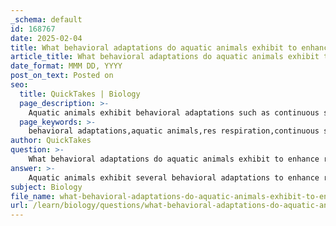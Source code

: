 ```yaml
---
_schema: default
id: 168767
date: 2025-02-04
title: What behavioral adaptations do aquatic animals exhibit to enhance respiration, such as continuous swimming?
article_title: What behavioral adaptations do aquatic animals exhibit to enhance respiration, such as continuous swimming?
date_format: MMM DD, YYYY
post_on_text: Posted on
seo:
  title: QuickTakes | Biology
  page_description: >-
    Aquatic animals exhibit behavioral adaptations such as continuous swimming and buccal pumping to enhance respiration and maximize oxygen uptake in low-oxygen environments.
  page_keywords: >-
    behavioral adaptations,aquatic animals,res respiration,continuous swimming,buccal pumping,opercular pumping,water column positioning,oxygen uptake,gill surfaces,low-oxygen environments
author: QuickTakes
question: >-
    What behavioral adaptations do aquatic animals exhibit to enhance respiration, such as continuous swimming?
answer: >-
    Aquatic animals exhibit several behavioral adaptations to enhance respiration, particularly in environments where oxygen levels may be low. One of the most notable adaptations is continuous swimming, which plays a crucial role in maintaining a steady flow of water over their gills. Here are some key behavioral adaptations related to respiration in aquatic animals:\n\n1. **Continuous Swimming**: Many fish species engage in constant swimming to ensure that water flows continuously over their gills. This is particularly important in low-oxygen environments, where the movement helps to maximize oxygen uptake. By swimming, fish can create a pressure difference that facilitates water intake through their mouths and expulsion through their gill covers (operculum).\n\n2. **Buccal and Opercular Pumping**: In addition to swimming, fish utilize buccal pumping (drawing water into the mouth) and opercular pumping (pushing water out through the gills) to enhance water flow. This dual mechanism allows for efficient gas exchange, ensuring that oxygen-rich water passes over the gill surfaces.\n\n3. **Positioning in Water Column**: Some fish may position themselves in areas of higher water flow, such as near currents or in turbulent waters, to take advantage of increased oxygen availability. This behavior can help them optimize their respiratory efficiency.\n\n4. **Resting Behavior**: Certain species may exhibit specific resting behaviors, such as hovering in place while still maintaining water flow over their gills. This can be achieved by positioning themselves in a way that allows water to flow naturally over their gills without the need for active swimming.\n\n5. **Increased Activity in Low-Oxygen Conditions**: In environments where oxygen levels are particularly low, fish may increase their swimming activity to enhance water flow over their gills. This behavioral response helps to ensure that they can meet their oxygen demands despite the challenging conditions.\n\nThese behavioral adaptations, combined with physiological features such as increased gill surface area and the counter-current exchange mechanism, enable aquatic animals to efficiently extract oxygen from water, ensuring their survival in various aquatic environments. Understanding these adaptations is essential for the conservation and management of fish populations, especially in changing aquatic ecosystems.
subject: Biology
file_name: what-behavioral-adaptations-do-aquatic-animals-exhibit-to-enhance-respiration-such-as-continuous-swimming.md
url: /learn/biology/questions/what-behavioral-adaptations-do-aquatic-animals-exhibit-to-enhance-respiration-such-as-continuous-swimming
---
```


&nbsp;